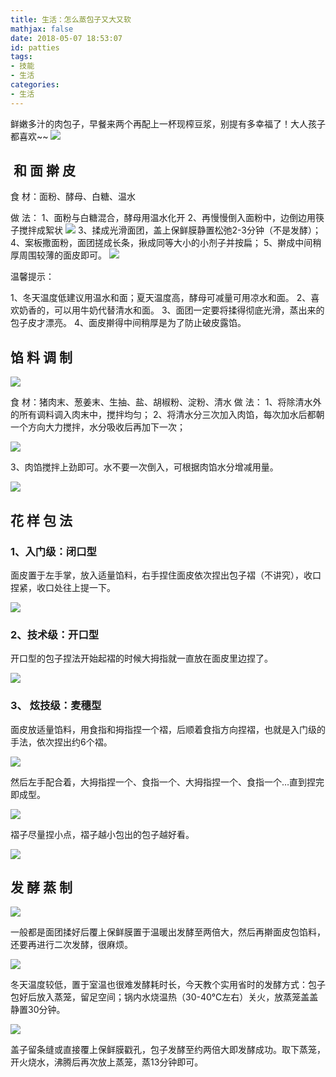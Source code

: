 ```yaml
---
title: 生活：怎么蒸包子又大又软
mathjax: false
date: 2018-05-07 18:53:07
id: patties
tags:
- 技能
- 生活
categories:
- 生活
---
```


鲜嫩多汁的肉包子，早餐来两个再配上一杯现榨豆浆，别提有多幸福了！大人孩子都喜欢\~\~
![](https://zymin-1255632454.cos.ap-shanghai.myqcloud.com/patties/1a3fc1bb08e11d3218d9257abaed4343.gif)

<!---more--->

##  和 面 擀 皮

食 材：面粉、酵母、白糖、温水

做 法：
1、面粉与白糖混合，酵母用温水化开
2、再慢慢倒入面粉中，边倒边用筷子搅拌成絮状
![](https://zymin-1255632454.cos.ap-shanghai.myqcloud.com/patties/db3e350d7f0926405acdc84fa1c761e2.gif)
3、揉成光滑面团，盖上保鲜膜静置松弛2-3分钟（不是发酵）；
4、案板撒面粉，面团搓成长条，揪成同等大小的小剂子并按扁；
5、擀成中间稍厚周围较薄的面皮即可。
![](https://zymin-1255632454.cos.ap-shanghai.myqcloud.com/patties/70bf6a62f20e82f16375d78020b19ab2.gif)

温馨提示：

1、冬天温度低建议用温水和面；夏天温度高，酵母可减量可用凉水和面。
2、喜欢奶香的，可以用牛奶代替清水和面。
3、面团一定要将揉得彻底光滑，蒸出来的包子皮才漂亮。
4、面皮擀得中间稍厚是为了防止破皮露馅。

## 馅 料 调 制

![](https://zymin-1255632454.cos.ap-shanghai.myqcloud.com/patties/31fda804bd613c18bb70e483b6607bea.jpg)

食 材：猪肉末、葱姜末、生抽、盐、胡椒粉、淀粉、清水
做 法：
1、将除清水外的所有调料调入肉末中，搅拌均匀；
2、将清水分三次加入肉馅，每次加水后都朝一个方向大力搅拌，水分吸收后再加下一次；

![](https://zymin-1255632454.cos.ap-shanghai.myqcloud.com/patties/08a4801f8e14b84a68d7fbb1134524d7.gif)

3、肉馅搅拌上劲即可。水不要一次倒入，可根据肉馅水分增减用量。

![](https://zymin-1255632454.cos.ap-shanghai.myqcloud.com/patties/5cd286eb15889c1da6d24ad7a3ed0331.jpg)

## 花 样 包 法

### 1、入门级：闭口型

面皮置于左手掌，放入适量馅料，右手捏住面皮依次捏出包子褶（不讲究），收口捏紧，收口处往上提一下。

![](https://zymin-1255632454.cos.ap-shanghai.myqcloud.com/patties/9f331adf645bc3681a01786218a05464.gif)

### 2、技术级：开口型

开口型的包子捏法开始起褶的时候大拇指就一直放在面皮里边捏了。

![](https://zymin-1255632454.cos.ap-shanghai.myqcloud.com/patties/99836283141136dda821aa3aec6c0823.jpg)

### 3、 炫技级：麦穗型

面皮放适量馅料，用食指和拇指捏一个褶，后顺着食指方向捏褶，也就是入门级的手法，依次捏出约6个褶。

![](https://zymin-1255632454.cos.ap-shanghai.myqcloud.com/patties/3191ee03649af3117c0e54b436c159d0.gif)

然后左手配合着，大拇指捏一个、食指一个、大拇指捏一个、食指一个…直到捏完即成型。

![](https://zymin-1255632454.cos.ap-shanghai.myqcloud.com/patties/1652d2a33c9119d1aba075f1d16297d5.gif)

褶子尽量捏小点，褶子越小包出的包子越好看。

![](https://zymin-1255632454.cos.ap-shanghai.myqcloud.com/patties/7a6ef028cb7dfbf4e36961a4a83cb30e.jpg)

## 发 酵 蒸 制

![](https://zymin-1255632454.cos.ap-shanghai.myqcloud.com/patties/23f847fa34c2d9edb507861d364d00cc.jpg)

一般都是面团揉好后覆上保鲜膜置于温暖出发酵至两倍大，然后再擀面皮包馅料，还要再进行二次发酵，很麻烦。

![](https://zymin-1255632454.cos.ap-shanghai.myqcloud.com/patties/c813745e397a291e23f6a75730a7bfba.jpg)

冬天温度较低，置于室温也很难发酵耗时长，今天教个实用省时的发酵方式：包子包好后放入蒸笼，留足空间；锅内水烧温热（30-40℃左右）关火，放蒸笼盖盖静置30分钟。

![](https://zymin-1255632454.cos.ap-shanghai.myqcloud.com/patties/91ea19812f6d13428db3f78c5cdfea5b.jpg)

盖子留条缝或直接覆上保鲜膜戳孔，包子发酵至约两倍大即发酵成功。取下蒸笼，开火烧水，沸腾后再次放上蒸笼，蒸13分钟即可。